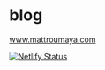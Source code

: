 # blog
www.mattroumaya.com

[![Netlify Status](https://api.netlify.com/api/v1/badges/47ee7ccc-5e05-44b2-a207-c2f222498d80/deploy-status)](https://app.netlify.com/sites/reverent-beaver-86987a/deploys)
